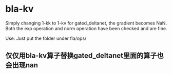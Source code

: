 # bla-kv

Simply changing 1-kk to 1-kv for gated_deltanet, the gradient becomes NaN. Both the exp operation and norm operation have been checked and are fine.

Use: Just put the folder under fla/ops/

## 仅仅用bla-kv算子替换gated_deltanet里面的算子也会出现nan
